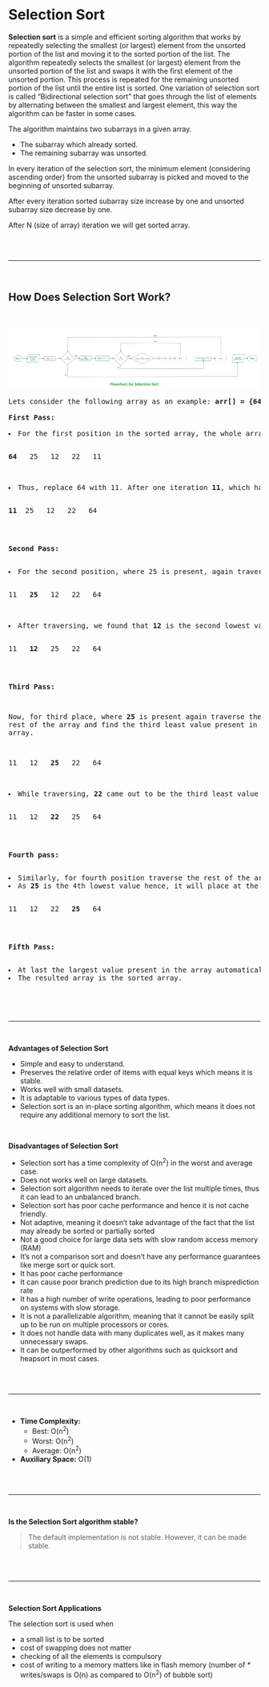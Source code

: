 # Selection Sort

**Selection sort** is a simple and efficient sorting algorithm that works by repeatedly selecting the smallest (or largest) element from the unsorted portion of the list and moving it to the sorted portion of the list. The algorithm repeatedly selects the smallest (or largest) element from the unsorted portion of the list and swaps it with the first element of the unsorted portion. This process is repeated for the remaining unsorted portion of the list until the entire list is sorted. One variation of selection sort is called “Bidirectional selection sort” that goes through the list of elements by alternating between the smallest and largest element, this way the algorithm can be faster in some cases.

The algorithm maintains two subarrays in a given array.

* The subarray which already sorted. 
* The remaining subarray was unsorted.

In every iteration of the selection sort, the minimum element (considering ascending order) from the unsorted subarray is picked and moved to the beginning of unsorted subarray. 

After every iteration sorted subarray size increase by one and unsorted subarray size decrease by one.

After N (size of array) iteration we will get sorted array.

<br>
<br>

---

<br>

## How Does Selection Sort Work?

<br>

![Selection Sort Flowchart](images/selection-sort-flowchart.png)

<pre>
Lets consider the following array as an example: <b>arr[] = {64, 25, 12, 22, 11}</b>

<b>First Pass:</b>

<li>For the first position in the sorted array, the whole array is traversed from index 0 to 4 sequentially. The first position where <b>64</b> is stored presently, after traversing whole array it is clear that <b>11</b> is the lowest value.

<pre><b>64</b>   25   12   22   11</pre>

<li>Thus, replace 64 with 11. After one iteration <b>11</b>, which happens to be the least value in the array, tends to appear in the first position of the sorted list.

<pre><b>11</b>  25   12   22   64</pre>

<b>Second Pass:</b>

<li>For the second position, where 25 is present, again traverse the rest of the array in a sequential manner.

<pre>11   <b>25</b>   12   22   64</pre>

<li>After traversing, we found that <b>12</b> is the second lowest value in the array and it should appear at the second place in the array, thus swap these values.

<pre>11   <b>12</b>   25   22   64</pre>

<b>Third Pass:</b>

Now, for third place, where <b>25</b> is present again traverse the rest of the array and find the third least value present in the array.

<pre>11   12   <b>25</b>   22   64</pre>

<li>While traversing, <b>22</b> came out to be the third least value and it should appear at the third place in the array, thus swap <b>22</b> with element present at third position.

<pre>11   12   <b>22</b>   25   64</pre>

<b>Fourth pass:</b>

<li>Similarly, for fourth position traverse the rest of the array and find the fourth least element in the array 
<li>As <b>25</b> is the 4th lowest value hence, it will place at the fourth position.

<pre>11   12   22   <b>25</b>   64</pre>

<b>Fifth Pass:</b>

<li>At last the largest value present in the array automatically get placed at the last position in the array
<li>The resulted array is the sorted array.

</pre>

<br>
<br>

---

<br>

**Advantages of Selection Sort**

* Simple and easy to understand.
* Preserves the relative order of items with equal keys which means it is stable.
* Works well with small datasets.
* It is adaptable to various types of data types.
* Selection sort is an in-place sorting algorithm, which means it does not require any additional memory to sort the list.

<br>

**Disadvantages of Selection Sort**

* Selection sort has a time complexity of O(n<sup>2</sup>) in the worst and average case.
* Does not works well on large datasets.
* Selection sort algorithm needs to iterate over the list multiple times, thus it can lead to an unbalanced branch.
* Selection sort has poor cache performance and hence it is not cache friendly. 
* Not adaptive, meaning it doesn’t take advantage of the fact that the list may already be sorted or partially sorted
* Not a good choice for large data sets with slow random access memory (RAM)
* It’s not a comparison sort and doesn’t have any performance guarantees like merge sort or quick sort.
* It has poor cache performance
* It can cause poor branch prediction due to its high branch misprediction rate
* It has a high number of write operations, leading to poor performance on systems with slow storage.
* It is not a parallelizable algorithm, meaning that it cannot be easily split up to be run on multiple processors or cores.
* It does not handle data with many duplicates well, as it makes many unnecessary swaps.
* It can be outperformed by other algorithms such as quicksort and heapsort in most cases. 

<br>
<br>

---

<br>

* **Time Complexity:**
    * Best: O(n<sup>2</sup>)
    * Worst: O(n<sup>2</sup>)
    * Average: O(n<sup>2</sup>)
* **Auxiliary Space:** O(1)

<br>
<br>

---

<br>

**Is the Selection Sort algorithm stable?**

>The default implementation is not stable. However, it can be made stable.

<br>
<br>

---

<br>

**Selection Sort Applications**

The selection sort is used when

* a small list is to be sorted
* cost of swapping does not matter
* checking of all the elements is compulsory
* cost of writing to a memory matters like in flash memory (number of * writes/swaps is O(n) as compared to O(n<sup>2</sup>) of bubble sort)